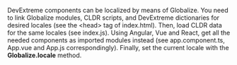 DevExtreme components can be&nbsp;localized by&nbsp;means of&nbsp;Globalize. You need to&nbsp;link Globalize modules, CLDR scripts, and DevExtreme dictionaries for desired locales (see the <head\> tag of&nbsp;index.html). Then, load CLDR data for the same locales (see index.js). Using Angular, Vue and React, get all the needed components as&nbsp;imported modules instead (see app.component.ts, App.vue and App.js correspondingly). Finally, set the current locale with the **Globalize.locale** method.